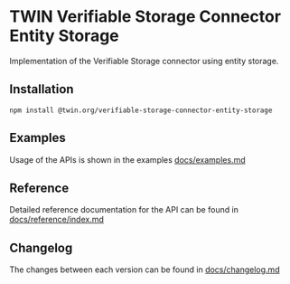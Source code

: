 # TWIN Verifiable Storage Connector Entity Storage

Implementation of the Verifiable Storage connector using entity storage.

## Installation

```shell
npm install @twin.org/verifiable-storage-connector-entity-storage
```

## Examples

Usage of the APIs is shown in the examples [docs/examples.md](docs/examples.md)

## Reference

Detailed reference documentation for the API can be found in [docs/reference/index.md](docs/reference/index.md)

## Changelog

The changes between each version can be found in [docs/changelog.md](docs/changelog.md)
